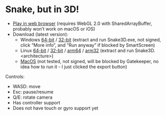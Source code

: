 Snake, but in 3D!
=================

- [Play in web browser](https://garnetdg.ca/garnetdegelder/projects/snake3d/Snake3D.html) (requires WebGL 2.0 with SharedArrayBuffer, probably won’t work on macOS or iOS)
- Download (latest version):
	- Windows [64-bit](https://garnetdg.ca/garnetdegelder/projects/snake3d/builds/snake3d_windows_x86_64.zip) / [32-bit](https://garnetdg.ca/garnetdegelder/projects/snake3d/builds/snake3d_windows_x86_32.zip) (extract and run Snake3D.exe, not signed, click “More info”, and “Run anyway” if blocked by SmartScreen)
	- Linux [64-bit](https://garnetdg.ca/garnetdegelder/projects/snake3d/builds/snake3d_linux_x86_64.tar.gz) / [32-bit](https://garnetdg.ca/garnetdegelder/projects/snake3d/builds/snake3d_linux_x86_32.tar.gz) / [arm64](https://garnetdg.ca/garnetdegelder/projects/snake3d/builds/snake3d_linux_arm64.tar.gz) / [arm32](https://garnetdg.ca/garnetdegelder/projects/snake3d/builds/snake3d_linux_arm32.tar.gz) (extract and run Snake3D.&lt;architecture&gt;)
	- [MacOS](https://garnetdg.ca/garnetdegelder/projects/snake3d/builds/snake3d_macos.zip) (not tested, not signed, will be blocked by Gatekeeper, no idea how to run it - I just clicked the export button)

Controls:
- WASD: move
- Esc: pause/resume
- Q/E: rotate camera
- Has controller support
- Does not have touch or gyro support yet
